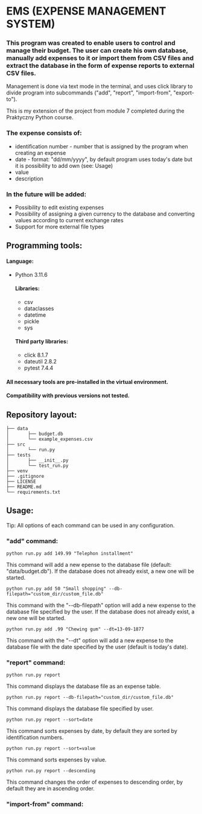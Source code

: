# EMS (EXPENSE MANAGEMENT SYSTEM)

### This program was created to enable users to control and manage their budget. The user can create his own database, manually add expenses to it or import them from CSV files and extract the database in the form of expense reports to external CSV files.

Management is done via text mode in the terminal, and uses click library to divide program into subcommands ("add", "report", "import-from", "export-to").

This is my extension of the project from module 7 completed during the Praktyczny Python course.

### The expense consists of:
- identification number - number that is assigned by the program when creating an expense
- date - format: "dd/mm/yyyy", by default program uses today's date but it is possibility to add own (see: Usage)
- value
- description

### In the future will be added:
- Possibility to edit existing expenses
- Possibility of assigning a given currency to the database and converting values according to current exchange rates
- Support for more external file types

## Programming tools:

#### Language:
- Python 3.11.6

  #### Libraries:
    - csv
    - dataclasses
    - datetime
    - pickle
    - sys

  #### Third party libraries:
    - click 8.1.7
    - dateutil 2.8.2
    - pytest 7.4.4

#### All necessary tools are pre-installed in the virtual environment.
#### Compatibility with previous versions not tested.

## Repository layout:
```
├── data
│       ├── budget.db
│       └── example_expenses.csv
├── src
│       └── run.py
├── tests
│       ├── __init__.py
│       └── test_run.py
├── venv
├── .gitignore
├── LICENSE
├── README.md
└── requirements.txt
```
## Usage:
Tip: All options of each command can be used in any configuration.

### "add" command:
    python run.py add 149.99 "Telephon installment"
This command will add a new epense to the database file (default: "data/budget.db"). If the database does not already exist, a new one will be started.
    
    python run.py add 50 "Small shopping" --db-filepath="custom_dir/custom_file.db"
This command with the "--db-filepath" option will add a new expense to the database file specified by the user. If the database does not already exist, a new one will be started.

    python run.py add .99 "Chewing gum" --dt=13-09-1877
This command with the "--dt" option will add a new expense to the database file with the date specified by the user (default is today's date).

### "report" command:
    python run.py report
This command displays the database file as an expense table.

    python run.py report --db-filepath="custom_dir/custom_file.db"
This command displays the database file specified by user.

    python run.py report --sort=date
This command sorts expenses by date, by default they are sorted by identification numbers.

    python run.py report --sort=value
This command sorts expenses by value.

    python run.py report --descending
This command changes the order of expenses to descending order, by default they are in ascending order.

### "import-from" command:
